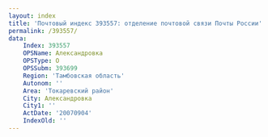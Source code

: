 ```yaml
---
layout: index
title: 'Почтовый индекс 393557: отделение почтовой связи Почты России'
permalink: /393557/
data:
    Index: 393557
    OPSName: Александровка
    OPSType: О
    OPSSubm: 393699
    Region: 'Тамбовская область'
    Autonom: ''
    Area: 'Токаревский район'
    City: Александровка
    City1: ''
    ActDate: '20070904'
    IndexOld: ''
---
```

